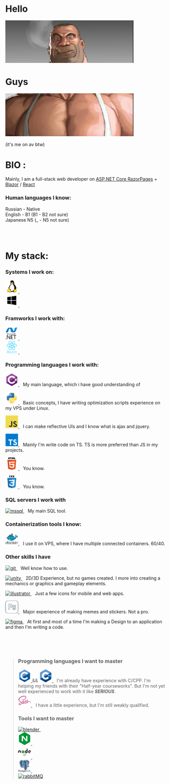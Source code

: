 # Hello

<img src="/H1.png" width="400" />

# Guys

<img src="/H2.png" width="400"/>

(it's me on av btw)

# BIO :

Mainly, I am a full-stack web developer on <a href="https://dotnet.microsoft.com/en-us/learn/aspnet/what-is-aspnet-core#:~:text=ASP.NET%20Core%20is%20the%20modern%2C%20high-performance%20web%20development,for%20building%20web%20apps%20on%20the%20.NET%20platform.">ASP.NET Core </a> <a href="https://learn.microsoft.com/en-us/aspnet/core/razor-pages/?view=aspnetcore-9.0&tabs=visual-studio">RazorPages<a> + <a href="https://dotnet.microsoft.com/en-us/apps/aspnet/web-apps/blazor#:~:text=Blazor%20is%20a%20modern%20front-end%20web%20framework%20based,so%20that%20you%20can%20deliver%20great%20web%20experiences.">Blazor</a> / <a href="https://react.dev/">React</a><br/>

### Human languages I know: <br/>
Russian - Native <br/>
English - B1 (B1 - B2 not sure) <br/>
Japanese N5 (_ - N5 not sure)

<br/><br/>

# My stack:


### Systems I work on:
<a href="https://www.linux.org/" target="_blank" rel="noreferrer"> <img src="https://raw.githubusercontent.com/devicons/devicon/master/icons/linux/linux-original.svg" alt="linux" width="40" height="40"/> </a> &ensp; <br/>
<a href="https://microsoft.com/" target="_blank" rel="noreferrer"> <img src="https://raw.githubusercontent.com/vorillaz/devicons/ba75593fdf8d66496676a90cbf127d721f73e961/!SVG/windows.svg" alt="dotnet" height="40"/> </a> &ensp; <br/>



### Framworks I work with:
<a href="https://dotnet.microsoft.com/" target="_blank" rel="noreferrer"> <img src="https://raw.githubusercontent.com/devicons/devicon/master/icons/dot-net/dot-net-original-wordmark.svg" alt="dotnet" width="40" height="40"/> </a> &ensp;<br/>
<a href="https://reactjs.org/" target="_blank" rel="noreferrer"> <img src="https://raw.githubusercontent.com/devicons/devicon/master/icons/react/react-original-wordmark.svg" alt="react" width="40" height="40"/> </a>  &ensp;<br/>



### Programming languages I work with:
<a href="https://www.w3schools.com/cs/" target="_blank" rel="noreferrer"> <img src="https://raw.githubusercontent.com/devicons/devicon/master/icons/csharp/csharp-original.svg" alt="csharp" width="40" height="40"/> </a> &ensp; 
My main language, which i have good understanding of <br/>

<a href="https://www.python.org" target="_blank" rel="noreferrer"> <img src="https://raw.githubusercontent.com/devicons/devicon/master/icons/python/python-original.svg" alt="python" width="40" height="40"/> </a>  &ensp; 
Basic concepts, I have writing optimization scripts experience on my VPS under Linux.<br/>

<a href="https://developer.mozilla.org/en-US/docs/Web/JavaScript" target="_blank" rel="noreferrer"> <img src="https://raw.githubusercontent.com/devicons/devicon/master/icons/javascript/javascript-original.svg" alt="javascript" width="40" height="40"/> </a> &ensp; 
I can make reflective UIs and I know what is ajax and jquery.<br/>

<a href="https://www.typescriptlang.org/" target="_blank" rel="noreferrer"> <img src="https://raw.githubusercontent.com/devicons/devicon/master/icons/typescript/typescript-original.svg" alt="typescript" width="40" height="40"/> </a> &ensp; 
Mainly I'm write code on TS. TS is more preferred than JS in my projects.<br/>

<a href="https://www.w3.org/html/" target="_blank" rel="noreferrer"> <img src="https://raw.githubusercontent.com/devicons/devicon/master/icons/html5/html5-original-wordmark.svg" alt="html5" width="40" height="40"/> </a>  &ensp; 
You know. <br/>

<a href="https://www.w3schools.com/css/" target="_blank" rel="noreferrer"> <img src="https://raw.githubusercontent.com/devicons/devicon/master/icons/css3/css3-original-wordmark.svg" alt="css3" width="40" height="40"/> </a>  &ensp; 
You know. <br/>



### SQL servers I work with
<a href="https://www.microsoft.com/en-us/sql-server" target="_blank" rel="noreferrer"> <img src="https://www.svgrepo.com/show/303229/microsoft-sql-server-logo.svg" alt="mssql" width="40" height="40"/> </a> &ensp; 
My main SQL tool.<br/>



### Containerization tools I know:
<a href="https://www.docker.com/" target="_blank" rel="noreferrer"> <img src="https://raw.githubusercontent.com/devicons/devicon/master/icons/docker/docker-original-wordmark.svg" alt="docker" width="40" height="40"/> </a> &ensp; 
I use it on VPS, where I have multiple connected containers. 60/40.<br/>



### Other skills I have
<a href="https://git-scm.com/" target="_blank" rel="noreferrer"> <img src="https://www.vectorlogo.zone/logos/git-scm/git-scm-icon.svg" alt="git" width="40" height="40"/> </a> &ensp; 
Well know how to use.<br/>

<a href="https://unity.com/" target="_blank" rel="noreferrer"> <img src="https://www.vectorlogo.zone/logos/unity3d/unity3d-icon.svg" alt="unity" width="40" height="40"/> </a> &ensp; 
2D/3D Experience, but no games created. I more into creating a mechanics or graphics and gameplay elements.<br/>

<a href="https://www.adobe.com/in/products/illustrator.html" target="_blank" rel="noreferrer"> <img src="https://www.vectorlogo.zone/logos/adobe_illustrator/adobe_illustrator-icon.svg" alt="illustrator" width="40" height="40"/> </a>  &ensp; 
Just a few icons for mobile and web apps.<br/>

<a href="https://www.photoshop.com/en" target="_blank" rel="noreferrer"> <img src="https://raw.githubusercontent.com/devicons/devicon/master/icons/photoshop/photoshop-line.svg" alt="photoshop" width="40" height="40"/> </a> &ensp; 
Major experience of making memes and stickers. Not a pro.<br/>

<a href="https://www.figma.com/" target="_blank" rel="noreferrer"> <img src="https://www.vectorlogo.zone/logos/figma/figma-icon.svg" alt="figma" width="40" height="40"/> </a> &ensp; 
At first and most of a time I'm making a Design to an application and then I'm writing a code.<br/>

<br/><br/><br/>

> ### Programming languages I want to master
> <a href="https://www.cprogramming.com/" target="_blank" rel="noreferrer"> <img src="https://raw.githubusercontent.com/devicons/devicon/master/icons/c/c-original.svg" alt="c" width="40" height="40"/> </a> && <a href="https://www.w3schools.com/cpp/" target="_blank" rel="noreferrer"> <img src="https://raw.githubusercontent.com/devicons/devicon/master/icons/cplusplus/cplusplus-original.svg" alt="cplusplus" width="40" height="40"/> </a> &ensp; I'm already have experience with C/CPP. I'm helping my friends with their "Half-year courseworks". But I'm not yet well experienced to work with it like **_SERIOUS_**.<br/>
> <a href="https://sass-lang.com" target="_blank" rel="noreferrer"> <img src="https://raw.githubusercontent.com/devicons/devicon/master/icons/sass/sass-original.svg" alt="sass" width="40" height="40"/> </a> &ensp; I have a little experience, but I'm still weakly qualified.<br/>
> 
> ### Tools I want to master
> <a href="https://www.blender.org/" target="_blank" rel="noreferrer"> <img src="https://download.blender.org/branding/community/blender_community_badge_white.svg" alt="blender" width="40" height="40"/> </a> &ensp;<br/>
> <a href="https://www.nginx.com" target="_blank" rel="noreferrer"> <img src="https://raw.githubusercontent.com/devicons/devicon/master/icons/nginx/nginx-original.svg" alt="nginx" width="40" height="40"/> </a> &ensp;<br/>
> <a href="https://nodejs.org" target="_blank" rel="noreferrer"> <img src="https://raw.githubusercontent.com/devicons/devicon/master/icons/nodejs/nodejs-original-wordmark.svg" alt="nodejs" width="40" height="40"/> </a> &ensp;<br/>
> <a href="https://www.postgresql.org" target="_blank" rel="noreferrer"> <img src="https://raw.githubusercontent.com/devicons/devicon/master/icons/postgresql/postgresql-original-wordmark.svg" alt="postgresql" width="40" height="40"/> </a> &ensp;<br/>
> <a href="https://www.rabbitmq.com" target="_blank" rel="noreferrer"> <img src="https://www.vectorlogo.zone/logos/rabbitmq/rabbitmq-icon.svg" alt="rabbitMQ" width="40" height="40"/> </a> <br/>
> 

<!-- ROFLS
<img src="billy-herrington.gif" width="600" ></img>

https://github.com/user-attachments/assets/8e632b39-534b-46d7-9c7c-72da2431c718

<img src="billy-herrington-flex.gif" width="600" ></img>
<img src="gachi-billy-herrington.gif" width="600" ></img> 
EMD ROFLS -->

